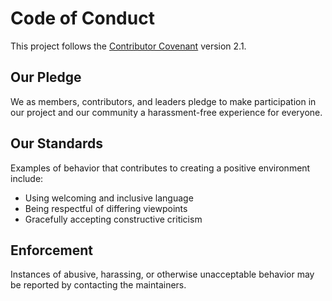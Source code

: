 # Code of Conduct

This project follows the [Contributor Covenant](https://www.contributor-covenant.org/) version 2.1.

## Our Pledge

We as members, contributors, and leaders pledge to make participation in our project and our community a harassment-free experience for everyone.

## Our Standards

Examples of behavior that contributes to creating a positive environment include:

* Using welcoming and inclusive language
* Being respectful of differing viewpoints
* Gracefully accepting constructive criticism

## Enforcement

Instances of abusive, harassing, or otherwise unacceptable behavior may be reported by contacting the maintainers.
